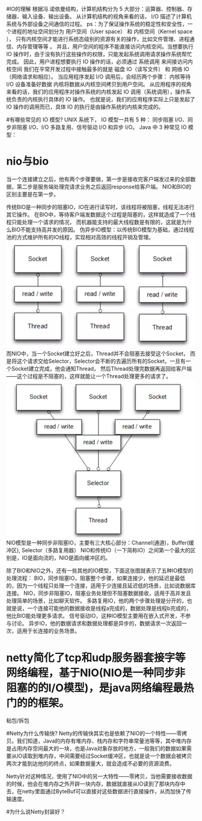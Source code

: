 #IO的理解
根据冯.诺依曼结构，计算机结构分为 5 大部分：运算器、控制器、存储器、输入设备、输出设备。
从计算机结构的视角来看的话， I/O 描述了计算机系统与外部设备之间通信的过程。
ps：为了保证操作系统的稳定性和安全性，一个进程的地址空间划分为 用户空间（User space） 和 内核空间（Kernel space ），
只有内核空间才能进行系统态级别的资源有关的操作，比如文件管理、进程通信、内存管理等等 。
并且，用户空间的程序不能直接访问内核空间。当想要执行 IO 操作时，由于没有执行这些操作的权限，只能发起系统调用请求操作系统帮忙完成。
因此，用户进程想要执行 IO 操作的话，必须通过 系统调用 来间接访问内核空间
我们在平常开发过程中接触最多的就是 磁盘 IO（读写文件） 和 网络 IO（网络请求和相应）。
当应用程序发起 I/O 调用后，会经历两个步骤：
内核等待 I/O 设备准备好数据
内核将数据从内核空间拷贝到用户空间。
从应用程序的视角来看的话，我们的应用程序对操作系统的内核发起 IO 调用（系统调用），操作系统负责的内核执行具体的 IO 操作。
也就是说，我们的应用程序实际上只是发起了 IO 操作的调用而已，具体 IO 的执行是由操作系统的内核来完成的。

#有哪些常见的 IO 模型?
UNIX 系统下， IO 模型一共有 5 种： 同步阻塞 I/O、同步非阻塞 I/O、I/O 多路复用、信号驱动 I/O 和异步 I/O。
Java 中 3 种常见 IO 模型：

# nio与bio
当一个连接建立之后，他有两个步骤要做，第一步是接收完客户端发过来的全部数据，第二步是服务端处理完请求业务之后返回response给客户端。
NIO和BIO的区别主要是在第一步。

传统BIO是一种同步的阻塞IO，IO在进行读写时，该线程将被阻塞，线程无法进行其它操作。
在BIO中，等待客户端发数据这个过程是阻塞的，这样就造成了一个线程只能处理一个请求的情况，
而机器能支持的最大线程数是有限的，这就是为什么BIO不能支持高并发的原因。
伪异步IO模型：以传统BIO模型为基础，通过线程池的方式维护所有的IO线程，实现相对高效的线程开销及管理。
![image](https://github.com/syllable2009/myserver/blob/master/screenShots/bio.png)
而NIO中，当一个Socket建立好之后，Thread并不会阻塞去接受这个Socket，
而是将这个请求交给Selector，Selector会不断的去遍历所有的Socket，一旦有一个Socket建立完成，他会通知Thread，
然后Thread处理完数据再返回给客户端——这个过程是不阻塞的，这样就能让一个Thread处理更多的请求了。
![image](https://github.com/syllable2009/myserver/blob/master/screenShots/nio.png)
NIO模型是一种同步非阻塞IO，主要有三大核心部分：Channel(通道)，Buffer(缓冲区), Selector（多路复用器）
NIO和传统IO（一下简称IO）之间第一个最大的区别是，IO是面向流的，NIO是面向缓冲区的。

除了BIO和NIO之外，还有一些其他的IO模型，下面这张图就表示了五种IO模型的处理流程：
BIO，同步阻塞IO，阻塞整个步骤，如果连接少，他的延迟是最低的，因为一个线程只处理一个连接，适用于少连接且延迟低的场景，比如说数据库连接。
NIO，同步非阻塞IO，阻塞业务处理但不阻塞数据接收，适用于高并发且处理简单的场景，比如聊天软件。
多路复用IO，他的两个步骤处理是分开的，也就是说，一个连接可能他的数据接收是线程a完成的，数据处理是线程b完成的，他比BIO能处理更多请求。
信号驱动IO，这种IO模型主要用在嵌入式开发，不参与讨论。
异步IO，他的数据请求和数据处理都是异步的，数据请求一次返回一次，适用于长连接的业务场景。

# netty简化了tcp和udp服务器套接字等网络编程，基于NIO(NIO是一种同步非阻塞的的I/O模型)，是java网络编程最热门的的框架。
粘包/拆包

#Netty为什么传输快?
Netty的传输快其实也是依赖了NIO的一个特性——零拷贝。我们知道，Java的内存有堆内存、栈内存和字符串常量池等等，其中堆内存是占用内存空间最大的一块，也是Java对象存放的地方，一般我们的数据如果需要从IO读取到堆内存，中间需要经过Socket缓冲区，也就是说一个数据会被拷贝两次才能到达他的的终点，如果数据量大，就会造成不必要的资源浪费。

Netty针对这种情况，使用了NIO中的另一大特性——零拷贝，当他需要接收数据的时候，他会在堆内存之外开辟一块内存，数据就直接从IO读到了那块内存中去，在netty里面通过ByteBuf可以直接对这些数据进行直接操作，从而加快了传输速度。

#为什么说Netty封装好？

